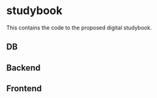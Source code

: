 # studybook
This contains the code to the proposed digital studybook. 

## DB

## Backend

## Frontend
